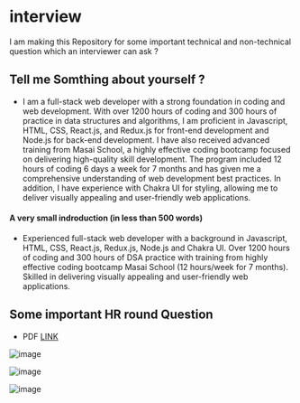 # interview
I am making this Repository for some important technical and non-technical question which an interviewer can  ask ?


## Tell me Somthing about yourself ?

- I am a full-stack web developer with a strong foundation in coding and web development. With over 1200 hours of coding and 300 hours of practice in data structures and algorithms, I am proficient in Javascript, HTML, CSS, React.js, and Redux.js for front-end development and Node.js for back-end development. I have also received advanced training from Masai School, a highly effective coding bootcamp focused on delivering high-quality skill development. The program included 12 hours of coding 6 days a week for 7 months and has given me a comprehensive understanding of web development best practices. In addition, I have experience with Chakra UI for styling, allowing me to deliver visually appealing and user-friendly web applications.

#### A very small indroduction (in less than 500 words)

- Experienced full-stack web developer with a background in Javascript, HTML, CSS, React.js, Redux.js, Node.js and Chakra UI. Over 1200 hours of coding and 300 hours of DSA practice with training from highly effective coding bootcamp Masai School (12 hours/week for 7 months). Skilled in delivering visually appealing and user-friendly web applications.


## Some important HR round Question 
- PDF [LINK](https://media.licdn.com/dms/document/C4E1FAQHVH8SwStU2sA/feedshare-document-pdf-analyzed/0/1676373269335?e=1677715200&v=beta&t=z-5k-zcqgWszXrran8DULN9Wz2U9vO7aoAQKkvSIUHs)





![image](https://user-images.githubusercontent.com/105917542/219561825-99dee00a-8c8e-4d8d-a283-83c0a43ae04b.png)

![image](https://user-images.githubusercontent.com/105917542/219561787-d8ae5214-ad3a-4f86-a7b0-be274a048dfd.png)

![image](https://user-images.githubusercontent.com/105917542/219561765-a05d8bf3-4e95-4129-a965-b9d8f803c43d.png)
